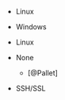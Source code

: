 



- Linux



- Windows



- Linux
















- None
    - [@Pallet]


- SSH/SSL

































